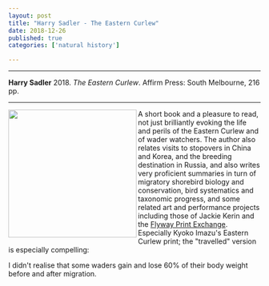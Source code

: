 ```yaml
---
layout: post
title: "Harry Sadler - The Eastern Curlew"
date: 2018-12-26
published: true
categories: ['natural history']

---
```



***
<b>Harry Sadler</b> 2018. _The Eastern Curlew_. Affirm Press: South Melbourne, 216 pp.

***
<img align="left"  width="256" src="http://affirmpress.com.au/wp-content/uploads/2018/04/The-Eastern-Curlew-by-Harry-Saddler.jpg" alt="">  

A short book and a pleasure to read, not just brilliantly evoking the life and perils of the Eastern Curlew and of wader watchers.  The author also relates visits to stopovers in China and Korea, and the breeding destination in Russia, and also writes very proficient summaries in turn of migratory shorebird biology and conservation, bird systematics and taxonomic progress, and some related art and performance projects including those of Jackie Kerin and the [Flyway Print Exchange](http://www.kategorringesmith.com.au/the-flyway-print-exchange.html).  Especially Kyoko Imazu's Eastern Curlew print; the "travelled" version is especially compelling:   


<img align="right" src="https://www.weekendnotes.com/im/002/01/kyokoimazutravelled.gif" alt="">  

I didn't realise that some waders gain and lose 60% of their body weight before and after migration.  
